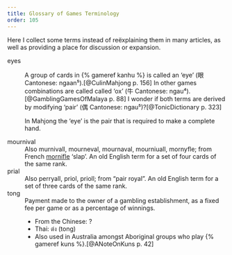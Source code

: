```yaml
---
title: Glossary of Games Terminology
order: 105
---
```


Here I collect some terms instead of reëxplaining them in many articles, as well as providing a place for discussion or expansion.

<dl>

<dt>eyes</dt>
<dd>

A group of cards in {% gameref kanhu %} is called an ‘eye’ (<span lang="zh">眼</span> Cantonese: <span lang="yue-Latn-jyutping">ngaan⁵</span>).[@CulinMahjong p. 156] In other games combinations are called called ‘ox’ (<span lang="zh">牛</span> Cantonese: <span lang="yue-Latn-jyutping">ngau⁴</span>).[@GamblingGamesOfMalaya p. 88] I wonder if both terms are derived by modifying ‘pair’ (<span lang="zh">偶</span> Cantonese: <span lang="yue-Latn-jyutping">ngau⁵</span>)?[@TonicDictionary p. 323]

In Mahjong the ‘eye’ is the pair that is required to make a complete hand.
</dd>

<dt id="mournival">mournival</dt>
<dd>
Also murnivall, mourneval, mournaval, mourniuall, mornyfle; from French <a href="http://stella.atilf.fr/Dendien/scripts/tlfiv5/affart.exe?28;s=83619345;?b=0;"><span lang="fr">mornifle</span></a> ‘slap’. An old English term for a set of four cards of the same rank.
<dd>

<dt id="prial">prial</dt>
<dd>
Also perryall, priol, prioll; from “pair royal”. An old English term for a set of three cards of the same rank.
</dd>

<dt>tong</dt>
<dd>
Payment made to the owner of a gambling establishment, as a fixed fee per game or as a percentage of winnings.

- From the Chinese: ?
- Thai: <span lang="th">ต๋ง</span> (<span lang="th-Latn">tong</span>)
- Also used in Australia amongst Aboriginal groups who play {% gameref kuns %}.[@ANoteOnKuns p. 42]
</dd>

</dl>
